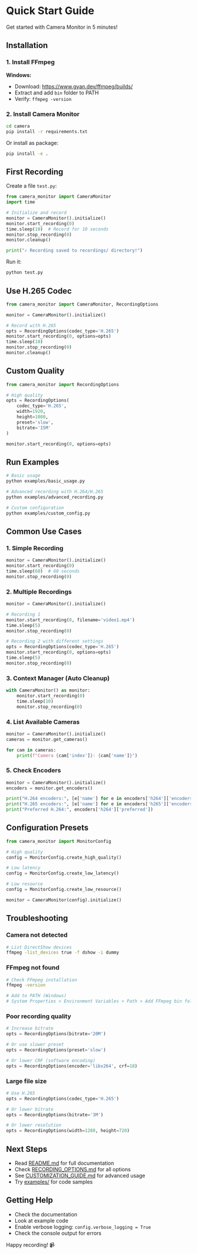 # Quick Start Guide

Get started with Camera Monitor in 5 minutes!

## Installation

### 1. Install FFmpeg

**Windows:**
- Download: https://www.gyan.dev/ffmpeg/builds/
- Extract and add `bin` folder to PATH
- Verify: `ffmpeg -version`

### 2. Install Camera Monitor

```bash
cd camera
pip install -r requirements.txt
```

Or install as package:
```bash
pip install -e .
```

## First Recording

Create a file `test.py`:

```python
from camera_monitor import CameraMonitor
import time

# Initialize and record
monitor = CameraMonitor().initialize()
monitor.start_recording(0)
time.sleep(10)  # Record for 10 seconds
monitor.stop_recording(0)
monitor.cleanup()

print("✓ Recording saved to recordings/ directory!")
```

Run it:
```bash
python test.py
```

## Use H.265 Codec

```python
from camera_monitor import CameraMonitor, RecordingOptions

monitor = CameraMonitor().initialize()

# Record with H.265
opts = RecordingOptions(codec_type='H.265')
monitor.start_recording(0, options=opts)
time.sleep(10)
monitor.stop_recording(0)
monitor.cleanup()
```

## Custom Quality

```python
from camera_monitor import RecordingOptions

# High quality
opts = RecordingOptions(
    codec_type='H.265',
    width=1920,
    height=1080,
    preset='slow',
    bitrate='15M'
)

monitor.start_recording(0, options=opts)
```

## Run Examples

```bash
# Basic usage
python examples/basic_usage.py

# Advanced recording with H.264/H.265
python examples/advanced_recording.py

# Custom configuration
python examples/custom_config.py
```

## Common Use Cases

### 1. Simple Recording
```python
monitor = CameraMonitor().initialize()
monitor.start_recording(0)
time.sleep(60)  # 60 seconds
monitor.stop_recording(0)
```

### 2. Multiple Recordings
```python
monitor = CameraMonitor().initialize()

# Recording 1
monitor.start_recording(0, filename='video1.mp4')
time.sleep(5)
monitor.stop_recording(0)

# Recording 2 with different settings
opts = RecordingOptions(codec_type='H.265')
monitor.start_recording(0, options=opts)
time.sleep(5)
monitor.stop_recording(0)
```

### 3. Context Manager (Auto Cleanup)
```python
with CameraMonitor() as monitor:
    monitor.start_recording(0)
    time.sleep(10)
    monitor.stop_recording(0)
```

### 4. List Available Cameras
```python
monitor = CameraMonitor().initialize()
cameras = monitor.get_cameras()

for cam in cameras:
    print(f"Camera {cam['index']}: {cam['name']}")
```

### 5. Check Encoders
```python
monitor = CameraMonitor().initialize()
encoders = monitor.get_encoders()

print("H.264 encoders:", [e['name'] for e in encoders['h264']['encoders']])
print("H.265 encoders:", [e['name'] for e in encoders['h265']['encoders']])
print("Preferred H.264:", encoders['h264']['preferred'])
```

## Configuration Presets

```python
from camera_monitor import MonitorConfig

# High quality
config = MonitorConfig.create_high_quality()

# Low latency
config = MonitorConfig.create_low_latency()

# Low resource
config = MonitorConfig.create_low_resource()

monitor = CameraMonitor(config).initialize()
```

## Troubleshooting

### Camera not detected
```bash
# List DirectShow devices
ffmpeg -list_devices true -f dshow -i dummy
```

### FFmpeg not found
```bash
# Check FFmpeg installation
ffmpeg -version

# Add to PATH (Windows)
# System Properties > Environment Variables > Path > Add FFmpeg bin folder
```

### Poor recording quality
```python
# Increase bitrate
opts = RecordingOptions(bitrate='20M')

# Or use slower preset
opts = RecordingOptions(preset='slow')

# Or lower CRF (software encoding)
opts = RecordingOptions(encoder='libx264', crf=18)
```

### Large file size
```python
# Use H.265
opts = RecordingOptions(codec_type='H.265')

# Or lower bitrate
opts = RecordingOptions(bitrate='3M')

# Or lower resolution
opts = RecordingOptions(width=1280, height=720)
```

## Next Steps

- Read [README.md](README.md) for full documentation
- Check [RECORDING_OPTIONS.md](RECORDING_OPTIONS.md) for all options
- See [CUSTOMIZATION_GUIDE.md](CUSTOMIZATION_GUIDE.md) for advanced usage
- Try [examples/](examples/) for code samples

## Getting Help

- Check the documentation
- Look at example code
- Enable verbose logging: `config.verbose_logging = True`
- Check the console output for errors

Happy recording! 📹
